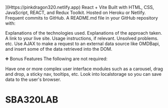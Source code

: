 
](Https://pinkdragon320.netlify.app)
React + Vite
Built with HTML, CSS, JavaScript, REACT, and Redux Toolkit.
Hosted on Heroku or Netlify.
Frequent commits to GitHub.
A README.md file in your GitHub repository with:

Explanations of the technologies used.
Explanations of the approach taken.
A link to your live site.
Usage instructions, if relevant.
Unsolved problems.
etc.
Use AJAX to make a request to an external data source like OMDBapi, and insert some of the data retrieved into the DOM.

➕ Bonus Features
The following are not required:

Have one or more complex user interface modules such as a carousel, drag and drop, a sticky nav, tooltips, etc.
Look into localstorage so you can save data to the user's browser.
# SBA320LAB
